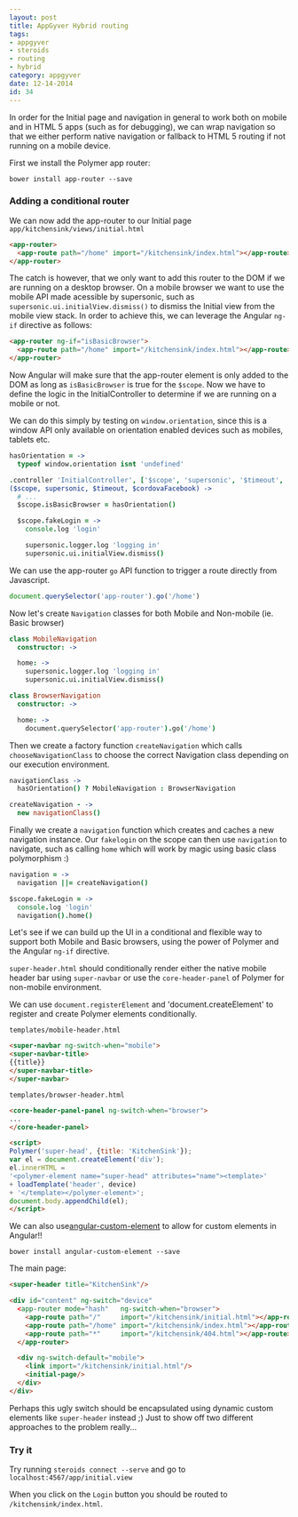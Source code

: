 ```yaml
---
layout: post
title: AppGyver Hybrid routing
tags:
- appgyver
- steroids
- routing
- hybrid
category: appgyver
date: 12-14-2014
id: 34
---
```


In order for the Initial page and navigation in general to work both on mobile and in HTML 5 apps (such as for debugging), we can wrap navigation so that we either perform native navigation or fallback to HTML 5 routing if not running on a mobile device.

First we install the Polymer app router:

`bower install app-router --save`

<!--more-->

### Adding a conditional router

We can now add the app-router to our Initial page `app/kitchensink/views/initial.html`

```html
<app-router>
  <app-route path="/home" import="/kitchensink/index.html"></app-route>
</app-router>
```

The catch is however, that we only want to add this router to the DOM if we are running on a desktop browser. On a mobile browser we want to use the mobile API made acessible by supersonic, such as `supersonic.ui.initialView.dismiss()` to dismiss the Initial view from the mobile view  stack. In order to achieve this, we can leverage the Angular `ng-if` directive as follows:

```html
<app-router ng-if="isBasicBrowser">
  <app-route path="/home" import="/kitchensink/index.html"></app-route>
</app-router>
```

Now Angular will make sure that the app-router element is only added to the DOM as long as `isBasicBrowser` is true for the `$scope`. Now we have to define the logic in the InitialController to determine if we are running on a mobile or not.

We can do this simply by testing on `window.orientation`, since this is a window API only available on orientation enabled devices such as mobiles, tablets etc.

```coffee
hasOrientation = ->
  typeof window.orientation isnt 'undefined'

.controller 'InitialController', ['$scope', 'supersonic', '$timeout', '$cordovaFacebook'],
($scope, supersonic, $timeout, $cordovaFacebook) ->
  # ...
  $scope.isBasicBrowser = hasOrientation()

  $scope.fakeLogin = ->
    console.log 'login'

    supersonic.logger.log 'logging in'
    supersonic.ui.initialView.dismiss()
```

We can use the app-router `go` API function to trigger a route directly from Javascript.

```js
document.querySelector('app-router').go('/home')
```

Now let's create `Navigation` classes for both Mobile and Non-mobile (ie. Basic browser)

```coffee
class MobileNavigation
  constructor: ->

  home: ->
    supersonic.logger.log 'logging in'
    supersonic.ui.initialView.dismiss()
```

```coffee
class BrowserNavigation
  constructor: ->

  home: ->
    document.querySelector('app-router').go('/home')
```

Then we create a factory function `createNavigation` which calls `chooseNavigationClass` to choose the correct Navigation class depending on our execution environment.

```coffee
navigationClass ->
  hasOrientation() ? MobileNavigation : BrowserNavigation

createNavigation - ->
  new navigationClass()
```

Finally we create a `navigation` function which creates and caches a new navigation instance.
Our `fakelogin` on the scope can then use `navigation` to navigate, such as calling `home` which will work by magic using basic class polymorphism :)

```coffee
navigation = ->
  navigation ||= createNavigation()

$scope.fakeLogin = ->
  console.log 'login'
  navigation().home()
```

Let's see if we can build up the UI in a conditional and flexible way to support both Mobile
and Basic browsers, using the power of Polymer and the Angular `ng-if` directive.

`super-header.html` should conditionally render either the native mobile header bar using `super-navbar` or use the `core-header-panel` of Polymer for non-mobile environment.

We can use `document.registerElement` and 'document.createElement' to register and create Polymer elements conditionally.

`templates/mobile-header.html`

```html
<super-navbar ng-switch-when="mobile">
<super-navbar-title>
{{title}}
</super-navbar-title>
</super-navbar>
```

`templates/browser-header.html`

```html
<core-header-panel-panel ng-switch-when="browser">
...
</core-header-panel>
```

```html
<script>
Polymer('super-head', {title: 'KitchenSink'});
var el = document.createElement('div');
el.innerHTML =
'<polymer-element name="super-head" attributes="name"><template>'
+ loadTemplate('header', device)
+ '</template></polymer-element>';
document.body.appendChild(el);
</script>
```

We can also use[angular-custom-element](https://github.com/dgs700/angular-custom-element) to allow for custom elements in Angular!!

`bower install angular-custom-element --save`

The main page:

```html
<super-header title="KitchenSink"/>

<div id="content" ng-switch="device"
  <app-router mode="hash"   ng-switch-when="browser">
    <app-route path="/"     import="/kitchensink/initial.html"></app-route>
    <app-route path="/home" import="/kitchensink/index.html"></app-route>
    <app-route path="*"     import="/kitchensink/404.html"></app-route>
  </app-router>

  <div ng-switch-default="mobile">
    <link import="/kitchensink/initial.html"/>
    <initial-page/>
  </div>
</div>
```

Perhaps this ugly switch should be encapsulated using dynamic custom elements like `super-header` instead ;) Just to show off two different approaches to the problem really...

### Try it

Try running `steroids connect --serve` and go to `localhost:4567/app/initial.view`

When you click on the `Login` button you should be routed to `/kitchensink/index.html`.
